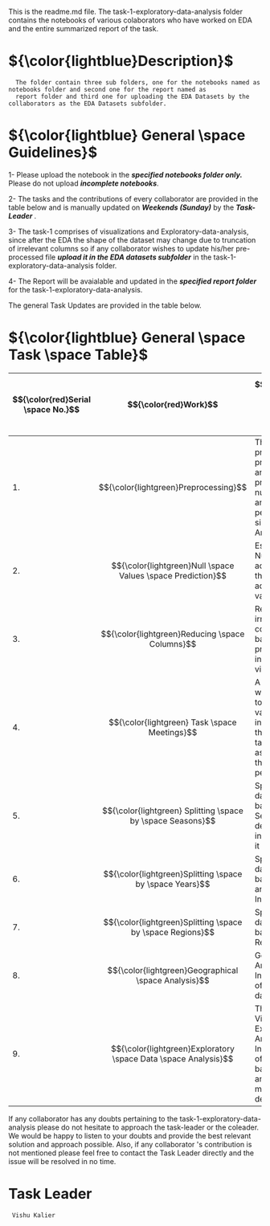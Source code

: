 This is the readme.md file. The task-1-exploratory-data-analysis folder contains the notebooks of various colaborators who have worked on EDA and the entire summarized report of the task.

# ${\color{lightblue}Description}$

      The folder contain three sub folders, one for the notebooks named as notebooks folder and second one for the report named as
      report folder and third one for uploading the EDA Datasets by the collaborators as the EDA Datasets subfolder.




# ${\color{lightblue} General \space Guidelines}$

 1- Please upload the notebook in the <b><i>specified notebooks folder only.</i></b> Please do not upload <b><i>incomplete notebooks</i></b>.
  
 2- The tasks and the contributions of every collaborator are provided in the table below and is manually updated on <b><i>Weekends (Sunday)</i></b> by the <b><i>Task-Leader </i></b>.
 
 3- The task-1 comprises of visualizations and Exploratory-data-analysis, since after the EDA the shape of the dataset may change due to truncation of irrelevant columns so if any collaborator wishes to update his/her pre-processed file <b><i>upload it in the EDA datasets subfolder</i></b> in the task-1-exploratory-data-analysis folder.
 
 4- The Report will be avaialable and updated in the <b><i>specified report folder</i></b> for the task-1-exploratory-data-analysis.
 



The general Task Updates are provided in the table below.

# ${\color{lightblue} General \space Task \space Table}$

| $${\color{red}Serial \space No.}$$ | $${\color{red}Work}$$ | $${\color{red} Desciption \space (if \space any)}$$ | $${\color{red}Person(s) \space Designated \space To}$$ | $${\color{red}Updates}$$ |
|-|-|-|-|-|
| 1. | $${\color{lightgreen}Preprocessing}$$ | The dataset is pre-processed and analyzed predicting the null values and performing simple EDA Analysis | <b><i>Anil Erkul, Magno Lira, Vishu Kalier, Binita G., Tekle, Pooja, Nisha Menon, Praveen Giri, Nancy Santana, Kelly | <b><i>Completed |
| 2. | $${\color{lightgreen}Null \space Values \space Prediction}$$ | Estimation of Null values accurately on the basis of adjacent values | <b><i>Anil Erkul | <b><i>Completed</i></b> |
| 3. | $${\color{lightgreen}Reducing \space Columns}$$ |  Removing the irrelevant columns based on proper intuitions and visualizations | <b><i>Vishu Kalier |  <b><i>Completed</i></b> |
| 4. | $${\color{lightgreen} Task \space Meetings}$$ | A Meeting was organized to view the various insights and the future tasks were assorted to the various people | <b><i>All People Mentioned in First Task | <b><i>Completed</i></b> |
| 5. | $${\color{lightgreen} Splitting \space by \space Seasons}$$ | Splitting the dataset on the basis of Seasons and deducing insights from it | <b><i>Vishu Kalier, Praveen Giri | <b><i>In Progress |
| 6. | $${\color{lightgreen}Splitting \space by \space Years}$$ | Splitting the dataset on the basis of Years and deducing Insights | <b><i>Tekle, Kelly | <b><i>In Progress</i></b> |
| 7. | $${\color{lightgreen}Splitting \space by \space Regions}$$ | Splitting the dataset on the basis of Regions | <b><i>Nisha Menon | <b><i>In Progress</i></b> |
| 8. | $${\color{lightgreen}Geographical \space Analysis}$$ | Geographical Analysis and Interpretation of the entire dataset | <b><i>Licheng Geng | <b><i>In Progress</i></b> |
| 9. | $${\color{lightgreen}Exploratory \space Data \space Analysis}$$ | The Visualization, Exploration, Analysis and Interpretation of the dataset based on analytical and mathematical deductions | <b><i>All People Mentioned in First Task | <b><i>In Progress</i></b> |
 
If any collaborator has any doubts pertaining to the task-1-exploratory-data-analysis please do not hesitate to approach the task-leader or the coleader. We would be happy to listen to your doubts and provide the best relevant solution and approach possible. Also, if any collaborator 's contribution is not mentioned please feel free to contact the Task Leader directly and the issue will be resolved in no time.



 # Task Leader
     Vishu Kalier
 
